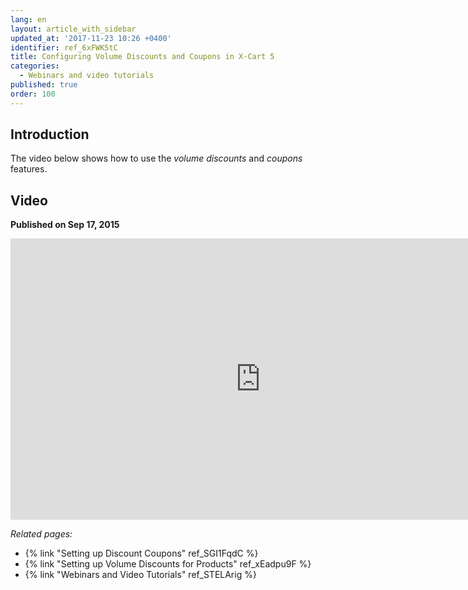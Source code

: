 ```yaml
---
lang: en
layout: article_with_sidebar
updated_at: '2017-11-23 10:26 +0400'
identifier: ref_6xFWK5tC
title: Configuring Volume Discounts and Coupons in X-Cart 5
categories:
  - Webinars and video tutorials
published: true
order: 100
---
```



## Introduction

The video below shows how to use the _volume discounts_ and _coupons_ features.

## Video
**Published on Sep 17, 2015**
<iframe class="youtube-player" type="text/html" style="width: 800px; height: 450px" src="https://www.youtube.com/embed/SCt9GhQ89LU" frameborder="0"></iframe>

_Related pages:_

*   {% link "Setting up Discount Coupons" ref_SGI1FqdC %}
*   {% link "Setting up Volume Discounts for Products" ref_xEadpu9F %}
*   {% link "Webinars and Video Tutorials" ref_STELArig %}
